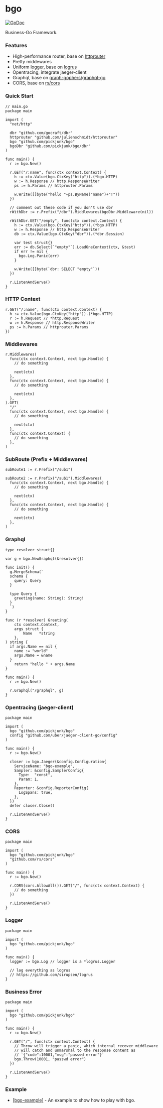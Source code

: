 # bgo
[![GoDoc](https://godoc.org/github.com/pickjunk/bgo?status.svg)](https://godoc.org/github.com/pickjunk/bgo)

Business-Go Framework.

### Features

- High-performance router, base on [httprouter](https://github.com/julienschmidt/httprouter)
- Pretty middewares
- Uniform logger, base on [logrus](https://github.com/sirupsen/logrus)
- Opentracing, integrate jaeger-client
- Graphql, base on [graph-gophers/graphql-go](https://github.com/graph-gophers/graphql-go)
- CORS, base on [rs/cors](https://github.com/rs/cors)

### Quick Start

```golang
// main.go
package main

import (
  "net/http"

  dbr "github.com/gocraft/dbr"
  httprouter "github.com/julienschmidt/httprouter"
  bgo "github.com/pickjunk/bgo"
  bgoDbr "github.com/pickjunk/bgo/dbr"
)

func main() {
  r := bgo.New()

  r.GET("/:name", func(ctx context.Context) {
    h := ctx.Value(bgo.CtxKey("http")).(*bgo.HTTP)
    w := h.Response // http.ResponseWriter
    ps := h.Params // httprouter.Params

    w.Write([]byte("hello "+ps.ByName("name")+"!"))
  })

  // comment out these code if you don't use dbr
  rWithDbr := r.Prefix("/dbr").Middlewares(bgoDbr.Middleware(nil))

  rWithDbr.GET("/empty", func(ctx context.Context) {
    h := ctx.Value(bgo.CtxKey("http")).(*bgo.HTTP)
    w := h.Response // http.ResponseWriter
    db := ctx.Value(bgo.CtxKey("dbr")).(*dbr.Session)

    var test struct{}
    err := db.Select(`"empty"`).LoadOneContext(ctx, &test)
    if err != nil {
      bgo.Log.Panic(err)
    }

    w.Write([]byte(`dbr: SELECT "empty"`))
  })

  r.ListenAndServe()
}
```

### HTTP Context

```golang
r.GET("/:name", func(ctx context.Context) {
  h := ctx.Value(bgo.CtxKey("http")).(*bgo.HTTP)
  r := h.Request // *http.Request
  w := h.Response // http.ResponseWriter
  ps := h.Params // httprouter.Params
})
```

### Middlewares

```golang
r.Middlewares(
  func(ctx context.Context, next bgo.Handle) {
    // do something

    next(ctx)
  },
  func(ctx context.Context, next bgo.Handle) {
    // do something

    next(ctx)
  },
).GET(
  "/"
  func(ctx context.Context, next bgo.Handle) {
    // do something

    next(ctx)
  },
  func(ctx context.Context) {
    // do something
  },
)
```

### SubRoute (Prefix + Middlewares)

```golang
subRoute1 := r.Prefix("/sub1")

subRoute2 := r.Prefix("/sub1").Middlewares(
  func(ctx context.Context, next bgo.Handle) {
    // do something

    next(ctx)
  },
  func(ctx context.Context, next bgo.Handle) {
    // do something

    next(ctx)
  },
)
```

### Graphql

```golang
type resolver struct{}

var g = bgo.NewGraphql(&resolver{})

func init() {
  g.MergeSchema(`
  schema {
    query: Query
  }

  type Query {
    greeting(name: String): String!
  }
  `)
}

func (r *resolver) Greeting(
	ctx context.Context,
	args struct {
		Name   *string
	},
) string {
  if args.Name == nil {
    name := "world"
    args.Name = &name
  }
	return "hello " + args.Name
}

func main() {
  r := bgo.New()

  r.Graphql("/graphql", g)
}
```

### Opentracing (jaeger-client)

```golang
package main

import (
  bgo "github.com/pickjunk/bgo"
  config "github.com/uber/jaeger-client-go/config"
)

func main() {
  r := bgo.New()

  closer := bgo.Jaeger(&config.Configuration{
    ServiceName: "bgo-example",
    Sampler: &config.SamplerConfig{
      Type:  "const",
      Param: 1,
    },
    Reporter: &config.ReporterConfig{
      LogSpans: true,
    },
  })
  defer closer.Close()

  r.ListenAndServe()
}
```

### CORS

```golang
package main

import (
  bgo "github.com/pickjunk/bgo"
  "github.com/rs/cors"
)

func main() {
  r := bgo.New()

  r.CORS(cors.AllowAll()).GET("/", func(ctx context.Context) {
    // do something
  })

  r.ListenAndServe()
}
```

### Logger

```golang
package main

import (
  bgo "github.com/pickjunk/bgo"
)

func main() {
  logger := bgo.Log // logger is a *logrus.Logger

  // log everything as logrus
  // https://github.com/sirupsen/logrus
}
```

### Business Error

```golang
package main

import (
  bgo "github.com/pickjunk/bgo"
)

func main() {
  r := bgo.New()

  r.GET("/", func(ctx context.Context) {
    // Throw will trigger a panic, which internal recover middleware
    // will catch and unmarshal to the response content as
    // `{"code":10001,"msg":"passwd error"}`
    bgo.Throw(10001, "passwd error")
  })

  r.ListenAndServe()
}
```

### Example

- [[bgo-example]](https://github.com/pickjunk/bgo-example) - An example to show how to play with bgo.
